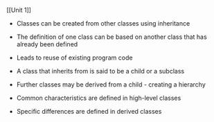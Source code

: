 [[Unit 1]]

- Classes can be created from other classes using inheritance

- The definition of one class can be based on another class that has already been defined

- Leads to reuse of existing program code

- A class that inherits from is said to be a child or a subclass

- Further classes may be derived from a child - creating a hierarchy 

- Common characteristics are defined in high-level classes

- Specific differences are defined in derived classes